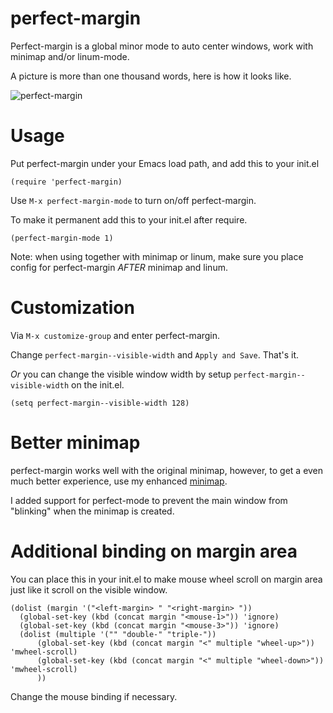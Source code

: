 perfect-margin
==============

Perfect-margin is a global minor mode to auto center windows, work with minimap and/or linum-mode.

A picture is more than one thousand words, here is how it looks like.

<span class="image-600">![perfect-margin](https://raw.githubusercontent.com/mpwang/mpwang.github.io/master/media/files/perfect-margin.gif)</span>

# Usage

Put perfect-margin under your Emacs load path, and add this to your init.el

    (require 'perfect-margin)

Use `M-x perfect-margin-mode` to turn on/off perfect-margin.

To make it permanent add this to your init.el after require.

    (perfect-margin-mode 1)

Note: when using together with minimap or linum, make sure you place config for perfect-margin *AFTER* minimap and linum.

# Customization

Via `M-x customize-group` and enter perfect-margin.

Change `perfect-margin--visible-width` and `Apply and Save`. That's it.

*Or* you can change the visible window width by setup `perfect-margin--visible-width` on the init.el.

    (setq perfect-margin--visible-width 128)

# Better minimap
perfect-margin works well with the original minimap, however, to get a even much better experience, use my enhanced [minimap](https://github.com/mpwang/emacs-minimap).

I added support for perfect-mode to prevent the main window from "blinking" when the minimap is created.

# Additional binding on margin area

You can place this in your init.el to make mouse wheel scroll on margin area just like it scroll on the visible window.

    (dolist (margin '("<left-margin> " "<right-margin> "))
      (global-set-key (kbd (concat margin "<mouse-1>")) 'ignore)
      (global-set-key (kbd (concat margin "<mouse-3>")) 'ignore)
      (dolist (multiple '("" "double-" "triple-"))
          (global-set-key (kbd (concat margin "<" multiple "wheel-up>")) 'mwheel-scroll)
          (global-set-key (kbd (concat margin "<" multiple "wheel-down>")) 'mwheel-scroll)
          ))

Change the mouse binding if necessary.
